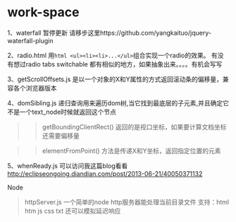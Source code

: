 work-space
==========

1、waterfall 暂停更新 请移步这里https://github.com/yangkaituo/jquery-waterfall-plugin

2、radio.html 用```html <ul><li><li>...</ul>```组合实现一个radio的效果。
   有没有想过radio tabs switchable 都有相似的地方，如果抽象出来。。。。有机会写写
   
3、getScrollOffsets.js 是以一个对象的X和Y属性的方式返回滚动条的偏移量，兼容各个浏览器版本

4、domSibling.js 递归查询用来遍历dom树,当它找到最底层的子元素,并且确定它不是一个text_node时候就返回这个节点

>> getBoundingClientRect() 返回的是视口坐标，如果要计算文档坐标还需要偏移量

>> elementFromPoint() 方法是传递X和Y坐标，返回指定位置的元素

5、whenReady.js 可以访问我这篇blog看看 http://eclipseongoing.diandian.com/post/2013-06-21/40050371132

Node
> httpServer.js  一个简单的node http服务器能处理当前目录文件 支持：html htm js css txt 还可以模拟延迟响应